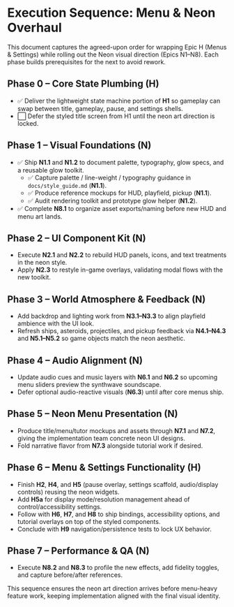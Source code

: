 # Execution Sequence: Menu & Neon Overhaul

This document captures the agreed-upon order for wrapping Epic H (Menus & Settings) while rolling out the Neon visual direction (Epics N1–N8). Each phase builds prerequisites for the next to avoid rework.

## Phase 0 – Core State Plumbing (H)
- ✅ Deliver the lightweight state machine portion of **H1** so gameplay can swap between title, gameplay, pause, and settings shells.
- ⬜ Defer the styled title screen from H1 until the neon art direction is locked.

## Phase 1 – Visual Foundations (N)
- ✅ Ship **N1.1** and **N1.2** to document palette, typography, glow specs, and a reusable glow toolkit.
  - ✅ Capture palette / line-weight / typography guidance in `docs/style_guide.md` (**N1.1**).
  - ✅ Produce reference mockups for HUD, playfield, pickup (**N1.1**).
  - ✅ Audit rendering toolkit and prototype glow helper (**N1.2**).
- ✅ Complete **N8.1** to organize asset exports/naming before new HUD and menu art lands.

## Phase 2 – UI Component Kit (N)
- Execute **N2.1** and **N2.2** to rebuild HUD panels, icons, and text treatments in the neon style.
- Apply **N2.3** to restyle in-game overlays, validating modal flows with the new toolkit.

## Phase 3 – World Atmosphere & Feedback (N)
- Add backdrop and lighting work from **N3.1–N3.3** to align playfield ambience with the UI look.
- Refresh ships, asteroids, projectiles, and pickup feedback via **N4.1–N4.3** and **N5.1–N5.2** so game objects match the neon aesthetic.

## Phase 4 – Audio Alignment (N)
- Update audio cues and music layers with **N6.1** and **N6.2** so upcoming menu sliders preview the synthwave soundscape.
- Defer optional audio-reactive visuals (**N6.3**) until after core menus ship.

## Phase 5 – Neon Menu Presentation (N)
- Produce title/menu/tutor mockups and assets through **N7.1** and **N7.2**, giving the implementation team concrete neon UI designs.
- Fold narrative flavor from **N7.3** alongside tutorial work if desired.

## Phase 6 – Menu & Settings Functionality (H)
- Finish **H2**, **H4**, and **H5** (pause overlay, settings scaffold, audio/display controls) reusing the neon widgets.
- Add **H5a** for display mode/resolution management ahead of control/accessibility settings.
- Follow with **H6**, **H7**, and **H8** to ship bindings, accessibility options, and tutorial overlays on top of the styled components.
- Conclude with **H9** navigation/persistence tests to lock UX behavior.

## Phase 7 – Performance & QA (N)
- Execute **N8.2** and **N8.3** to profile the new effects, add fidelity toggles, and capture before/after references.

This sequence ensures the neon art direction arrives before menu-heavy feature work, keeping implementation aligned with the final visual identity.
